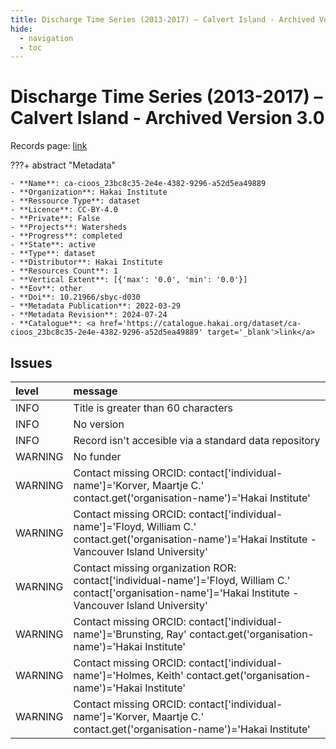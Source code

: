 ```yaml
---
title: Discharge Time Series (2013-2017) – Calvert Island - Archived Version 3.0
hide:
  - navigation
  - toc
---
```


# Discharge Time Series (2013-2017) – Calvert Island - Archived Version 3.0

Records page: <a href='https://catalogue.hakai.org/dataset/ca-cioos_23bc8c35-2e4e-4382-9296-a52d5ea49889' target='_blank'>link</a>

???+ abstract "Metadata"

    - **Name**: ca-cioos_23bc8c35-2e4e-4382-9296-a52d5ea49889 
    - **Organization**: Hakai Institute 
    - **Ressource Type**: dataset 
    - **Licence**: CC-BY-4.0 
    - **Private**: False 
    - **Projects**: Watersheds 
    - **Progress**: completed 
    - **State**: active 
    - **Type**: dataset 
    - **Distributor**: Hakai Institute 
    - **Resources Count**: 1 
    - **Vertical Extent**: [{'max': '0.0', 'min': '0.0'}] 
    - **Eov**: other 
    - **Doi**: 10.21966/sbyc-d030 
    - **Metadata Publication**: 2022-03-29 
    - **Metadata Revision**: 2024-07-24 
    - **Catalogue**: <a href='https://catalogue.hakai.org/dataset/ca-cioos_23bc8c35-2e4e-4382-9296-a52d5ea49889' target='_blank'>link</a> 

<div id='map'></div>




## Issues
| level   | message                                                                                                                                                        |
|:--------|:---------------------------------------------------------------------------------------------------------------------------------------------------------------|
| INFO    | Title is greater than 60 characters                                                                                                                            |
| INFO    | No version                                                                                                                                                     |
| INFO    | Record isn't accesible via a standard data repository                                                                                                          |
| WARNING | No funder                                                                                                                                                      |
| WARNING | Contact missing ORCID: contact['individual-name']='Korver, Maartje C.' contact.get('organisation-name')='Hakai Institute'                                      |
| WARNING | Contact missing ORCID: contact['individual-name']='Floyd, William C.' contact.get('organisation-name')='Hakai Institute - Vancouver Island University'         |
| WARNING | Contact missing organization ROR:  contact['individual-name']='Floyd, William C.' contact['organisation-name']='Hakai Institute - Vancouver Island University' |
| WARNING | Contact missing ORCID: contact['individual-name']='Brunsting, Ray' contact.get('organisation-name')='Hakai Institute'                                          |
| WARNING | Contact missing ORCID: contact['individual-name']='Holmes, Keith' contact.get('organisation-name')='Hakai Institute'                                           |
| WARNING | Contact missing ORCID: contact['individual-name']='Korver, Maartje C.' contact.get('organisation-name')='Hakai Institute'                                      |


<script>
   document.addEventListener("DOMContentLoaded", function() {
    var map = L.map('map').setView([51.505, -125.09], 5);
    L.tileLayer('https://tile.openstreetmap.org/{z}/{x}/{y}.png', {
        maxZoom: 19,
        attribution: '&copy; <a href="http://www.openstreetmap.org/copyright">OpenStreetMap</a>'
    }).addTo(map);
    var geojsonFeature = {
        "type": "Feature",
        "properties": {
            "name" : "Discharge Time Series (2013-2017) – Calvert Island - Archived Version 3.0"
        },
        "geometry": {'type': 'Polygon', 'coordinates': [[[-128.13265424, 51.60936247], [-127.95907025, 51.60936247], [-127.95907025, 51.69558793], [-128.13265424, 51.69558793], [-128.13265424, 51.60936247]]]}
    }
    L.geoJSON(geojsonFeature).addTo(map);
   })
</script>
